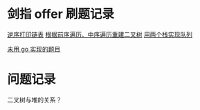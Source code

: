 # 剑指 offer 刷题记录

[逆序打印链表](./PrintListReversingly.go)
[根据前序遍历、中序遍历重建二叉树](./ReConstructBinaryTree.go)
[用两个栈实现队列](./TowStackBecomeAQueue.go)

[未用 go 实现的题目](./NOT_golang)

# 问题记录
二叉树与堆的关系？
